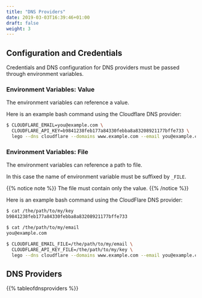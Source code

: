 ```yaml
---
title: "DNS Providers"
date: 2019-03-03T16:39:46+01:00
draft: false
weight: 3
---
```


## Configuration and Credentials

Credentials and DNS configuration for DNS providers must be passed through environment variables.

### Environment Variables: Value

The environment variables can reference a value.

Here is an example bash command using the Cloudflare DNS provider:

```bash
$ CLOUDFLARE_EMAIL=you@example.com \
  CLOUDFLARE_API_KEY=b9841238feb177a84330febba8a83208921177bffe733 \
  lego --dns cloudflare --domains www.example.com --email you@example.com run
```

### Environment Variables: File

The environment variables can reference a path to file.

In this case the name of environment variable must be suffixed by `_FILE`.

{{% notice note %}}
The file must contain only the value.
{{% /notice %}}

Here is an example bash command using the CloudFlare DNS provider:

```bash
$ cat /the/path/to/my/key
b9841238feb177a84330febba8a83208921177bffe733

$ cat /the/path/to/my/email
you@example.com

$ CLOUDFLARE_EMAIL_FILE=/the/path/to/my/email \
  CLOUDFLARE_API_KEY_FILE=/the/path/to/my/key \
  lego --dns cloudflare --domains www.example.com --email you@example.com run
```

## DNS Providers

{{% tableofdnsproviders %}}
